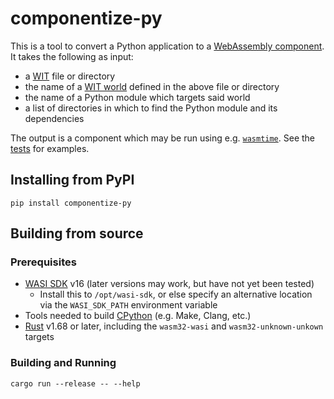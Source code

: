 # componentize-py

This is a tool to convert a Python application to a [WebAssembly
component](https://github.com/WebAssembly/component-model).  It takes the
following as input:

- a [WIT](https://github.com/WebAssembly/component-model/blob/main/design/mvp/WIT.md) file or directory
- the name of a [WIT world](https://github.com/WebAssembly/component-model/blob/main/design/mvp/WIT.md#wit-worlds) defined in the above file or directory
- the name of a Python module which targets said world
- a list of directories in which to find the Python module and its dependencies

The output is a component which may be run using
e.g. [`wasmtime`](https://github.com/bytecodealliance/wasmtime).  See the
[tests](https://github.com/dicej/componentize-py/tree/main/src/test) for examples.

## Installing from PyPI

```
pip install componentize-py
```

## Building from source

### Prerequisites

- [WASI SDK](https://github.com/WebAssembly/wasi-sdk) v16 (later versions may work, but have not yet been tested)
    - Install this to `/opt/wasi-sdk`, or else specify an alternative location via the `WASI_SDK_PATH` environment variable
- Tools needed to build [CPython](https://github.com/python/cpython) (e.g. Make, Clang, etc.)
- [Rust](https://rustup.rs/) v1.68 or later, including the `wasm32-wasi` and `wasm32-unknown-unkown` targets

### Building and Running

```shell
cargo run --release -- --help
```
